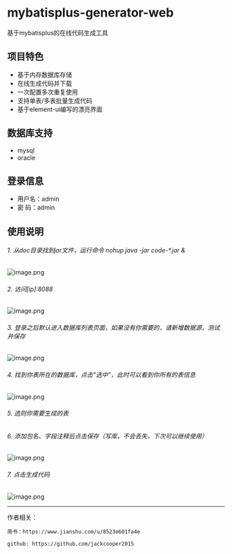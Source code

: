 # mybatisplus-generator-web
基于mybatisplus的在线代码生成工具

## 项目特色
- 基于内存数据库存储
- 在线生成代码并下载
- 一次配置多次重复使用
- 支持单表/多表批量生成代码
- 基于element-ui编写的漂亮界面

## 数据库支持
* mysql
* oracle

## 登录信息
* 用户名：admin
* 密  码：admin


## 使用说明
###### 1. 从doc目录找到jar文件，运行命令 nohup java -jar code-*.jar &
![image.png](https://upload-images.jianshu.io/upload_images/3710706-23fbd71878ec41fe.png?imageMogr2/auto-orient/strip%7CimageView2/2/w/1240)

###### 2. 访问[ip]:8088
![image.png](https://upload-images.jianshu.io/upload_images/3710706-c141259fa540059e.png?imageMogr2/auto-orient/strip%7CimageView2/2/w/1240)


###### 3. 登录之后默认进入数据库列表页面，如果没有你需要的，请新增数据源，测试并保存
![image.png](https://upload-images.jianshu.io/upload_images/3710706-faa8e82a48d8d21f.png?imageMogr2/auto-orient/strip%7CimageView2/2/w/1240)



###### 4. 找到你表所在的数据库，点击“选中”，此时可以看到你所有的表信息
![image.png](https://upload-images.jianshu.io/upload_images/3710706-0ac65f79eec52d60.png?imageMogr2/auto-orient/strip%7CimageView2/2/w/1240)



###### 5. 选则你需要生成的表
###### 6. 添加包名、字段注释后点击保存（写库，不会丢失，下次可以继续使用）
![image.png](https://upload-images.jianshu.io/upload_images/3710706-3832aa826be420c6.png?imageMogr2/auto-orient/strip%7CimageView2/2/w/1240)




###### 7. 点击生成代码
![image.png](https://upload-images.jianshu.io/upload_images/3710706-3eac67830100db8e.png?imageMogr2/auto-orient/strip%7CimageView2/2/w/1240)


---
作者相关：
    
    简书：https://www.jianshu.com/u/8523e601fa4e
    
    github: https://github.com/jackcooper2015
